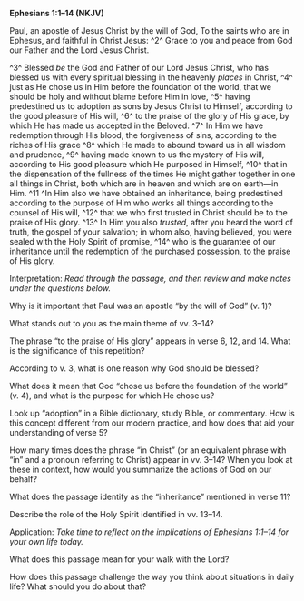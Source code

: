 **Ephesians 1:1–14 (NKJV)**

Paul, an apostle of Jesus Christ by the will of God, To the saints who are in Ephesus, and faithful in Christ Jesus: ^2^ Grace to you and peace from God our Father and the Lord Jesus Christ.

^3^ Blessed *be* the God and Father of our Lord Jesus Christ, who has blessed us with every spiritual blessing in the heavenly *places* in Christ, ^4^ just as He chose us in Him before the foundation of the world, that we should be holy and without blame before Him in love, ^5^ having predestined us to adoption as sons by Jesus Christ to Himself, according to the good pleasure of His will, ^6^ to the praise of the glory of His grace, by which He has made us accepted in the Beloved. ^7^ In Him we have redemption through His blood, the forgiveness of sins, according to the riches of His grace ^8^ which He made to abound toward us in all wisdom and prudence, ^9^ having made known to us the mystery of His will, according to His good pleasure which He purposed in Himself, ^10^ that in the dispensation of the fullness of the times He might gather together in one all things in Christ, both which are in heaven and which are on earth—in Him. ^11 ^In Him also we have obtained an inheritance, being predestined according to the purpose of Him who works all things according to the counsel of His will, ^12^ that we who first trusted in Christ should be to the praise of His glory. ^13^ In Him you also *trusted*, after you heard the word of truth, the gospel of your salvation; in whom also, having believed, you were sealed with the Holy Spirit of promise, ^14^ who is the guarantee of our inheritance until the redemption of the purchased possession, to the praise of His glory.

Interpretation: *Read through the passage, and then review and make notes under the questions below.*

Why is it important that Paul was an apostle “by the will of God” (v. 1)?

What stands out to you as the main theme of vv. 3–14?

The phrase “to the praise of His glory” appears in verse 6, 12, and 14. What is the significance of this repetition?

According to v. 3, what is one reason why God should be blessed?

What does it mean that God “chose us before the foundation of the world” (v. 4), and what is the purpose for which He chose us?

Look up “adoption” in a Bible dictionary, study Bible, or commentary. How is this concept different from our modern practice, and how does that aid your understanding of verse 5?

How many times does the phrase “in Christ” (or an equivalent phrase with “in” and a pronoun referring to Christ) appear in vv. 3–14? When you look at these in context, how would you summarize the actions of God on our behalf?

What does the passage identify as the “inheritance” mentioned in verse 11?

Describe the role of the Holy Spirit identified in vv. 13–14.

Application: *Take time to reflect on the implications of Ephesians 1:1–14 for your own life today.*

What does this passage mean for your walk with the Lord?

How does this passage challenge the way you think about situations in daily life? What should you do about that?
